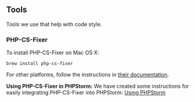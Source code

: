 ## Tools

Tools we use that help with code style.

### PHP-CS-Fixer

To install PHP-CS-Fixer on Mac OS X:

```
brew install php-cs-fixer
```

For other platforms, follow the instructions in [their documentation](https://github.com/fabpot/PHP-CS-Fixer/blob/master/README.rst).

**Using PHP-CS-Fixer in PHPStorm:** We have created some instructions for easily integrating PHP-CS-Fixer into PHPStorm: [Using PHPStorm](03-using-phpstorm.md#php-cs-fixer)
